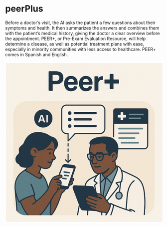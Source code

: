 # peerPlus

Before a doctor’s visit, the AI asks the patient a few questions about their symptoms and health. It then summarizes the answers and combines them with the patient’s medical history, giving the doctor a clear overview before the appointment. PEER+, or Pre-Exam Evaluation Resource, will help determine a disease, as well as potential treatment plans with ease, especially in minority communities with less access to healthcare. PEER+ comes in Spanish and English.

<img alt="" src="peer+.png">
